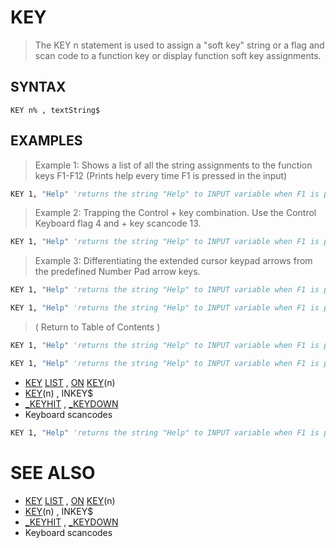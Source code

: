 # KEY
> The KEY n statement is used to assign a "soft key" string or a flag and scan code to a function key or display function soft key assignments.

## SYNTAX
`KEY n% , textString$`

## EXAMPLES
> Example 1: Shows a list of all the string assignments to the function keys F1-F12 (Prints help every time F1 is pressed in the input)

```vb
KEY 1, "Help" 'returns the string "Help" to INPUT variable when F1 is pressed
```

> Example 2: Trapping the Control + key combination. Use the Control Keyboard flag 4 and + key scancode 13.

```vb
KEY 1, "Help" 'returns the string "Help" to INPUT variable when F1 is pressed
```

> Example 3: Differentiating the extended cursor keypad arrows from the predefined Number Pad arrow keys.

```vb
KEY 1, "Help" 'returns the string "Help" to INPUT variable when F1 is pressed
```


```vb
KEY 1, "Help" 'returns the string "Help" to INPUT variable when F1 is pressed
```

> ( Return to Table of Contents )

```vb
KEY 1, "Help" 'returns the string "Help" to INPUT variable when F1 is pressed
```


```vb
KEY 1, "Help" 'returns the string "Help" to INPUT variable when F1 is pressed
```

* [KEY](KEY.md) [LIST](LIST.md) , [ON](ON.md) [KEY](KEY.md)(n)
* [KEY](KEY.md)(n) , INKEY$
* [_KEYHIT](_KEYHIT.md) , [_KEYDOWN](_KEYDOWN.md)
* Keyboard scancodes

```vb
KEY 1, "Help" 'returns the string "Help" to INPUT variable when F1 is pressed
```



# SEE ALSO
* [KEY](KEY.md) [LIST](LIST.md) , [ON](ON.md) [KEY](KEY.md)(n)
* [KEY](KEY.md)(n) , INKEY$
* [_KEYHIT](_KEYHIT.md) , [_KEYDOWN](_KEYDOWN.md)
* Keyboard scancodes

